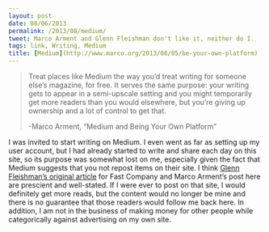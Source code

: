```yaml
---
layout: post
date: 08/06/2013
permalink: /2013/08/medium/
tweet: Marco Arment and Glenn Fleishman don't like it, neither do I.
tags: link, Writing, Medium
title: [Medium](http://www.marco.org/2013/08/05/be-your-own-platform)
---
```


<blockquote>
  <p>Treat places like Medium the way you’d treat writing for someone else’s magazine, for free. It serves the same purpose: your writing gets to appear in a semi-upscale setting and you might temporarily get more readers than you would elsewhere, but you’re giving up ownership and a lot of control to get that.</p>
  
  <p>-Marco Arment, &#8220;Medium and Being Your Own Platform&#8221;</p>
</blockquote>

<p>I was invited to start writing on Medium. I even went as far as setting up my user account, but I had already started to write and share each day on this site, so its purpose was somewhat lost on me, especially given the fact that Medium suggests that you not repost items on their site. I think <a href="http://www.fastcolabs.com/3015252/why-you-should-be-your-own-platform" title="Why You Should Be Your Own Platform">Glenn Fleishman&#8217;s original article</a> for Fast Company and Marco Arment&#8217;s post here are prescient and well-stated. If I were ever to post on that site, I would definitely get more reads, but the content would no longer be mine and there is no guarantee that those readers would follow me back here. In addition, I am not in the business of making money for other people while categorically against advertising on my own site.</p>
